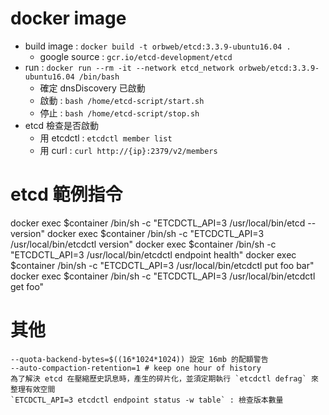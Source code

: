 # docker image
- build image : `docker build -t orbweb/etcd:3.3.9-ubuntu16.04 .`
    - google source : `gcr.io/etcd-development/etcd`
- run : `docker run --rm -it --network etcd_network orbweb/etcd:3.3.9-ubuntu16.04 /bin/bash`
    - 確定 dnsDiscovery 已啟動
    - 啟動 : `bash /home/etcd-script/start.sh`
    - 停止 : `bash /home/etcd-script/stop.sh`
- etcd 檢查是否啟動
    - 用 etcdctl : `etcdctl member list`
    - 用 curl : `curl http://{ip}:2379/v2/members`

# etcd 範例指令
docker exec $container /bin/sh -c "ETCDCTL_API=3 /usr/local/bin/etcd --version"
docker exec $container /bin/sh -c "ETCDCTL_API=3 /usr/local/bin/etcdctl version"
docker exec $container /bin/sh -c "ETCDCTL_API=3 /usr/local/bin/etcdctl endpoint health"
docker exec $container /bin/sh -c "ETCDCTL_API=3 /usr/local/bin/etcdctl put foo bar"
docker exec $container /bin/sh -c "ETCDCTL_API=3 /usr/local/bin/etcdctl get foo"

# 其他

```
--quota-backend-bytes=$((16*1024*1024)) 設定 16mb 的配額警告
--auto-compaction-retention=1 # keep one hour of history
為了解決 etcd 在壓縮歷史訊息時，產生的碎片化，並須定期執行 `etcdctl defrag` 來整理有效空間
`ETCDCTL_API=3 etcdctl endpoint status -w table` : 檢查版本數量
```